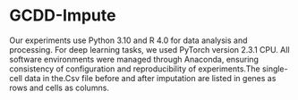 # GCDD-Impute
Our experiments use Python 3.10 and R 4.0 for data analysis and processing. For deep learning tasks, we used PyTorch version 2.3.1 CPU. All software environments were managed through Anaconda, ensuring consistency of configuration and reproducibility of experiments.The single-cell data in the.Csv file before and after imputation are listed in genes as rows and cells as columns.
